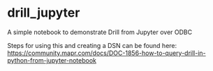 # drill_jupyter

A simple notebook to demonstrate Drill from Jupyter over ODBC

Steps for using this and creating a DSN can be found here: https://community.mapr.com/docs/DOC-1856-how-to-query-drill-in-python-from-jupyter-notebook
